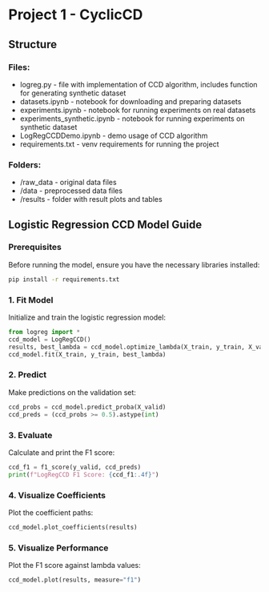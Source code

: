 # Project 1 - CyclicCD

## Structure
### Files:
- logreg.py - file with implementation of CCD algorithm, includes function for generating synthetic dataset
- datasets.ipynb - notebook for downloading and preparing datasets
- experiments.ipynb - notebook for running experiments on real datasets
- experiments_synthetic.ipynb - notebook for running experiments on synthetic dataset
- LogRegCCDDemo.ipynb - demo usage of CCD algorithm
- requirements.txt - venv requirements for running the project

### Folders:
- /raw_data - original data files
- /data - preprocessed data files
- /results - folder with result plots and tables

## Logistic Regression CCD Model Guide

### Prerequisites

Before running the model, ensure you have the necessary libraries installed:

```bash
pip install -r requirements.txt
```

### 1. Fit Model

Initialize and train the logistic regression model:

```python
from logreg import *
ccd_model = LogRegCCD()
results, best_lambda = ccd_model.optimize_lambda(X_train, y_train, X_valid, y_valid)
ccd_model.fit(X_train, y_train, best_lambda)
```

### 2. Predict

Make predictions on the validation set:

```python
ccd_probs = ccd_model.predict_proba(X_valid)
ccd_preds = (ccd_probs >= 0.5).astype(int)
```

### 3. Evaluate

Calculate and print the F1 score:

```python
ccd_f1 = f1_score(y_valid, ccd_preds)
print(f"LogRegCCD F1 Score: {ccd_f1:.4f}")
```

### 4. Visualize Coefficients

Plot the coefficient paths:

```python
ccd_model.plot_coefficients(results)
```

### 5. Visualize Performance

Plot the F1 score against lambda values:

```python
ccd_model.plot(results, measure="f1")
```
